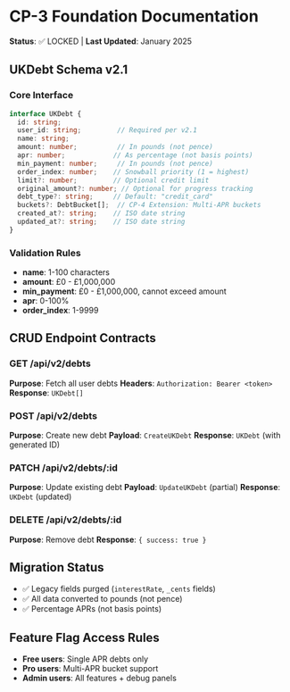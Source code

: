 # CP-3 Foundation Documentation
**Status**: ✅ LOCKED | **Last Updated**: January 2025

## UKDebt Schema v2.1

### Core Interface
```typescript
interface UKDebt {
  id: string;
  user_id: string;         // Required per v2.1
  name: string;
  amount: number;          // In pounds (not pence)
  apr: number;            // As percentage (not basis points)
  min_payment: number;     // In pounds (not pence)
  order_index: number;    // Snowball priority (1 = highest)
  limit?: number;         // Optional credit limit
  original_amount?: number; // Optional for progress tracking
  debt_type?: string;     // Default: "credit_card"
  buckets?: DebtBucket[];  // CP-4 Extension: Multi-APR buckets
  created_at?: string;    // ISO date string
  updated_at?: string;    // ISO date string
}
```

### Validation Rules
- **name**: 1-100 characters
- **amount**: £0 - £1,000,000
- **min_payment**: £0 - £1,000,000, cannot exceed amount
- **apr**: 0-100%
- **order_index**: 1-9999

## CRUD Endpoint Contracts

### GET /api/v2/debts
**Purpose**: Fetch all user debts
**Headers**: `Authorization: Bearer <token>`
**Response**: `UKDebt[]`

### POST /api/v2/debts
**Purpose**: Create new debt
**Payload**: `CreateUKDebt`
**Response**: `UKDebt` (with generated ID)

### PATCH /api/v2/debts/:id
**Purpose**: Update existing debt
**Payload**: `UpdateUKDebt` (partial)
**Response**: `UKDebt` (updated)

### DELETE /api/v2/debts/:id
**Purpose**: Remove debt
**Response**: `{ success: true }`

## Migration Status
- ✅ Legacy fields purged (`interestRate`, `_cents` fields)
- ✅ All data converted to pounds (not pence)
- ✅ Percentage APRs (not basis points)

## Feature Flag Access Rules
- **Free users**: Single APR debts only
- **Pro users**: Multi-APR bucket support
- **Admin users**: All features + debug panels